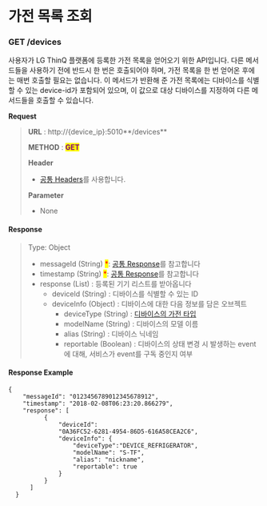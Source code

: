 # 가전 목록 조회

### GET /devices

사용자가 LG ThinQ 플랫폼에 등록한 가전 목록을 얻어오기 위한 API입니다. 다른 메서드들을 사용하기 전에 반드시 한 번은 호출되어야 하며, 가전 목록을 한 번 얻어온 후에는 매번 호출할 필요는 없습니다. 이 메서드가 반환해 준 가전 목록에는 디바이스를 식별할 수 있는 device-id가 포함되어 있으며, 이 값으로 대상 디바이스를 지정하여 다른 메서드들을 호출할 수 있습니다.

**Request**

> **URL** : http://{device\_ip}:5010**/devices**
>
> **METHOD** : <mark style="color:purple;">**GET**</mark>
>
> **Header**&#x20;
>
> * [공통 Headers](broken-reference)를 사용합니다.
>
> **Parameter**
>
> * None

#### Response

> Type: Object
>
> * messageId (String) <mark style="color:red;">\*</mark>: [공통 Response](common-response.md#undefined-1)를 참고합니다
> * timestamp (String) <mark style="color:red;">\*</mark>: [공통 Response](common-response.md#undefined-1)를 참고합니다
> * response (List) : 등록된 기기 리스트를 받아옵니다
>   * deviceld (String) : 디바이스를 식별할 수 있는 ID
>   * deviceInfo (Object) <mark style="color:red;"></mark> : 디바이스에 대한 다음 정보를 담은 오브젝트
>     * deviceType (String) : [디바이스의 가전 타입](../types/device-type.md)
>     * modelName (String) : 디바이스의 모델 이름
>     * alias (String) : 디바이스 닉네임
>     * reportable (Boolean) : 디바이스의 상태 변경 시 발생하는 event에 대해, 서비스가 event를 구독 중인지 여부

#### Response Example

```
{
    "messageId": "0123456789012345678912",
    "timestamp": "2018-02-08T06:23:20.866279",
    "response": [
          {
              "deviceId":
              "0A36FC52-6281-4954-86D5-616A58CEA2C6",
              "deviceInfo": {
                  "deviceType":"DEVICE_REFRIGERATOR",
                  "modelName": "S-TF",
                  "alias": "nickname",
                  "reportable": true
              }
          }
      ]
  }
```
